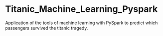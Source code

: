 # Titanic_Machine_Learning_Pyspark

Application of the tools of machine learning with PySpark to predict which passengers survived the titanic tragedy.
